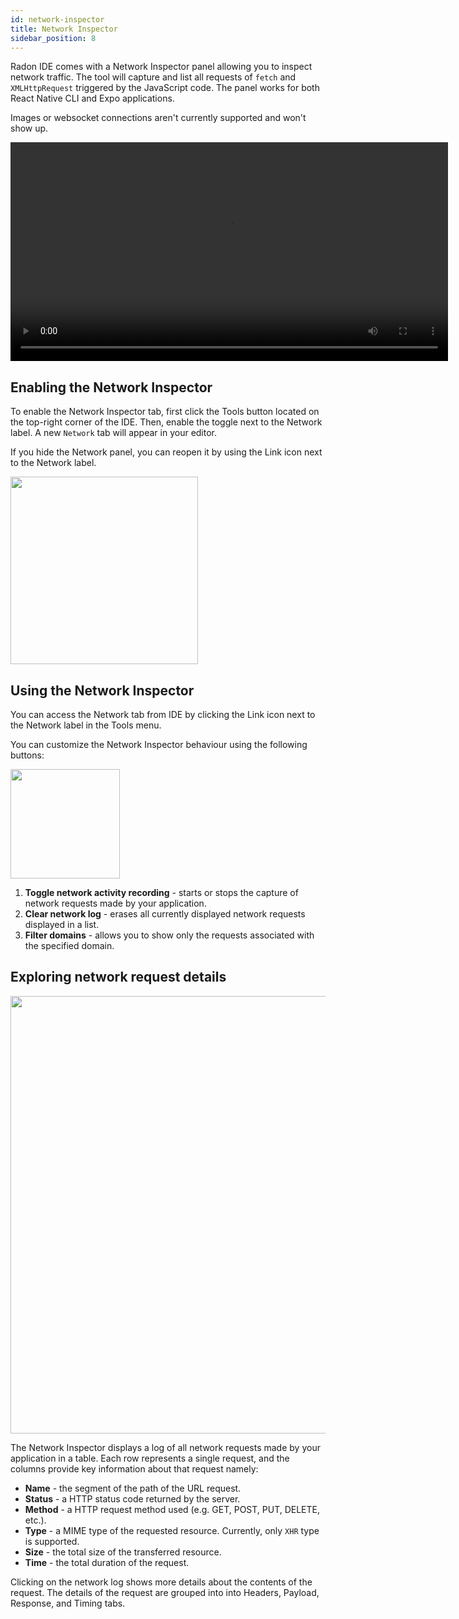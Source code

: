 ```yaml
---
id: network-inspector
title: Network Inspector
sidebar_position: 8
---
```


Radon IDE comes with a Network Inspector panel allowing you to inspect network traffic. The tool will capture and list all requests of `fetch` and `XMLHttpRequest` triggered by the JavaScript code. The panel works for both React Native CLI and Expo applications.

Images or websocket connections aren't currently supported and won't show up.

<video autoPlay loop width="700" controls className="shadow-image">
  <source src="/video/ide_network_inspector_new.mp4" type="video/mp4"/>
</video>

## Enabling the Network Inspector

To enable the Network Inspector tab, first click the Tools button located on the top-right corner of the IDE. Then, enable the toggle next to the Network label. A new `Network` tab will appear in your editor.

If you hide the Network panel, you can reopen it by using the Link icon next to the Network label.

<img width="300" src="/img/docs/ide_enable_network_inspector.png" className="shadow-image"/>

## Using the Network Inspector

You can access the Network tab from IDE by clicking the Link icon next to the Network label in the Tools menu.

You can customize the Network Inspector behaviour using the following buttons:

<img width="175" src="/img/docs/ide_network_inspector_buttons.png" className="shadow-image"/>

1. **Toggle network activity recording** - starts or stops the capture of network requests made by your application.
2. **Clear network log** - erases all currently displayed network requests displayed in a list.
3. **Filter domains** - allows you to show only the requests associated with the specified domain.

## Exploring network request details

<img width="700" src="/img/docs/ide_devtools_network_inspector.png" className="shadow-image" />

The Network Inspector displays a log of all network requests made by your application in a table. Each row represents a single request, and the columns provide key information about that request namely:

- **Name** - the segment of the path of the URL request.
- **Status** - a HTTP status code returned by the server.
- **Method** - a HTTP request method used (e.g. GET, POST, PUT, DELETE, etc.).
- **Type** - a MIME type of the requested resource. Currently, only `XHR` type is supported.
- **Size** - the total size of the transferred resource.
- **Time** - the total duration of the request.

Clicking on the network log shows more details about the contents of the request. The details of the request are grouped into into Headers, Payload, Response, and Timing tabs.
